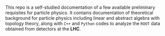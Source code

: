 This repo is a self-studied documentation of a few available preliminary requisites for particle physics.
It contains documentation of theoretical background for particle physics including linear and abstract algebra with topology theory,
along with `C++` and `Python` codes to analyze the `ROOT` data obtained from detectors at the **LHC**.
